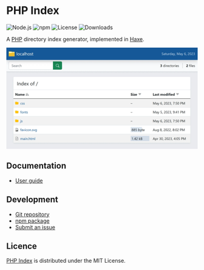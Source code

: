 # PHP Index
![Node.js](https://badgen.net/npm/node/@cedx/php-index) ![npm](https://badgen.net/npm/v/@cedx/php-index) ![License](https://badgen.net/npm/license/@cedx/php-index) ![Downloads](https://badgen.net/npm/dt/@cedx/php-index)

A [PHP](https://www.php.net) directory index generator, implemented in [Haxe](https://haxe.org).

![Screenshot](docs/screenshot.webp)

## Documentation
- [User guide](https://docs.belin.io/php-index)

## Development
- [Git repository](https://github.com/cedx/php-index)
- [npm package](https://www.npmjs.com/package/@cedx/php-index)
- [Submit an issue](https://github.com/cedx/php-index/issues)

## Licence
[PHP Index](https://github.com/cedx/php-index) is distributed under the MIT License.
